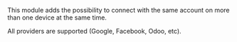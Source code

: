 This module adds the possibility to connect with the same account on
more than one device at the same time.

All providers are supported (Google, Facebook, Odoo, etc).
